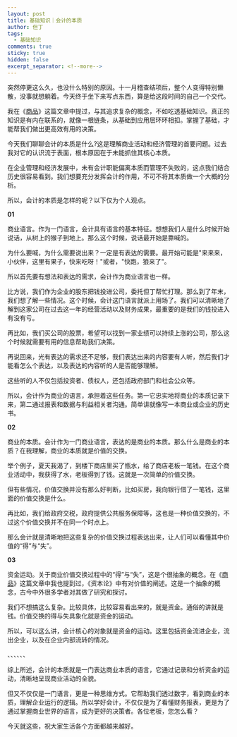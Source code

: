 ```yaml
---
layout: post
title: 基础知识｜会计的本质
author: 但丁
tags:
  - 基础知识
comments: true
sticky: true
hidden: false
excerpt_separator: <!--more-->
---
```

突然停更这么久，也没什么特别的原因。十一月稽查结项后，整个人变得特别懒散，没事就想躺着。今天终于坐下来写点东西，算是给这段时间的自己一个交代。

我在《[商品](https://mp.weixin.qq.com/s?__biz=MzkzODIwNjY5Mg==&mid=2247483973&idx=1&sn=6d1f3f9165c0dc83b2a0a419d3213bf9&scene=21#wechat_redirect)》这篇文章中提过，与其追求复杂的概念，不如吃透基础知识。真正的知识是有内在联系的，就像一根链条，从基础到应用层环环相扣。掌握了基础，才能帮我们做出更高效有用的决策。

今天我们聊聊会计的本质是什么?这是理解商业活动和经济管理的首要问题。过去我对它的认识流于表面，根本原因在于未能抓住其核心本质。

<!--more-->

在企业管理和经济发展中，未有会计职能偏离本质而管理不失败的，这点我们结合历史很容易看到。我们想要充分发挥会计的作用，不可不将其本质做一个大概的分析。

所以，会计的本质是怎样的呢？以下仅为个人观点。

**01**

商业语言。作为一门语言，会计具有语言的基本特征。想想我们人是什么时候开始说话，从树上的猴子到地上。那么这个时候，说话最开始是靠喊的。

为什么要喊，为什么需要说出来？一定是有表达的需要。最开始可能是"来来来，小伙伴，这里有果子，快来吃呀！"或者，"快跑，狼来了"。

所以首先要有想法和表达的需求，会计作为商业语言也一样。

比方说，我们作为企业的股东把钱投进公司，委托但丁帮忙打理。那么到了年末，我们想了解一些情况。这个时候，会计这门语言就派上用场了。我们可以清晰地了解到这家公司在过去这一年的经营活动以及财务成果，最重要的是我们的钱投进入有没有亏。

再比如，我们买公司的股票，希望可以找到一家业绩可以持续上涨的公司，那么这个时候就需要有用的信息帮助我们决策。

再说回来，光有表达的需求还不足够，我们表达出来的内容要有人听，然后我们才能看怎么个表达，以及表达的内容听的人是否能够理解。

这些听的人不仅包括投资者、债权人，还包括政府部门和社会公众等。

所以，会计作为商业的语言，承担着这些任务。第一它忠实地将商业的本质记录下来，第二通过报表和数据与利益相关者沟通。简单讲就像写一本商业或企业的历史书。

**02**

商业的本质。会计作为一门商业语言，表达的是商业的本质。那么什么是商业的本质？在我理解，商业的本质就是价值的交换。

举个例子，夏天我渴了，到楼下商店里买了瓶水，给了商店老板一笔钱。在这个商业活动中，我获得了水，老板得到了钱。这就是一次简单的价值交换。

但有些情况，价值交换并没有那么好判断，比如买房，我向银行借了一笔钱，这里面的价值交换是什么。

再比如，我们给政府交税，政府提供公共服务保障等，这也是一种价值交换的，不过这个价值交换并不在同一个时点上。

那么会计就是清晰地把这些复杂的价值交换过程表达出来，让人们可以看懂其中价值的“得”与“失”。

**03**

资金运动。关于商业价值交换过程中的“得”与“失”，这是个很抽象的概念。在《[商品](https://mp.weixin.qq.com/s?__biz=MzkzODIwNjY5Mg==&mid=2247483973&idx=1&sn=6d1f3f9165c0dc83b2a0a419d3213bf9&scene=21#wechat_redirect)》这篇文章中我也提到过，《资本论》中有对价值的阐述。这是一个抽象的概念，古今中外很多学者对其做了研究和探讨。

我们不想搞这么复杂。比较具体，比较容易看出来的，就是资金。通俗的讲就是钱。价值交换的得与失具象化就是资金的运动。

所以，可以这么讲，会计核心的对象就是资金的运动。这里包括资金流进企业，流出企业，以及在企业内部流转的情况。

、、、、、、

综上所述，会计的本质就是一门表达商业本质的语言，它通过记录和分析资金的运动，清晰地呈现商业活动的全貌。

但又不仅仅是一门语言，更是一种思维方式。它帮助我们透过数字，看到商业的本质，理解企业运行的逻辑。所以学好会计，不仅仅是为了看懂财务报表，更是为了通过掌握商业世界的语言，成为更好的决策者。各位老板，您怎么看？

今天就这些，祝大家生活各个方面都越来越好。